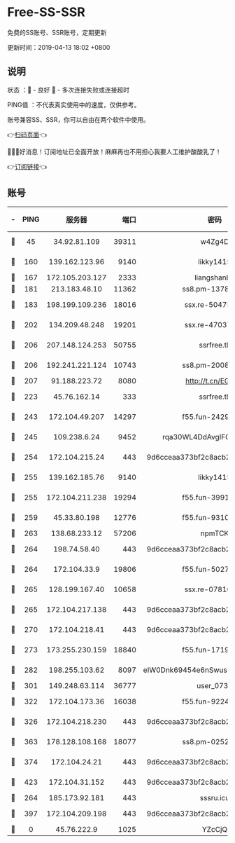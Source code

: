 # Free-SS-SSR

免费的SS账号、SSR账号，定期更新

更新时间：2019-04-13 18:02 +0800

## 说明

状态     ：🙂 - 良好 🙁 - 多次连接失败或连接超时

PING值   ：不代表真实使用中的速度，仅供参考。

账号兼容SS、SSR，你可以自由在两个软件中使用。

👉[扫码页面](https://liesauer.github.io/Free-SS-SSR/)👈

🎉🎉🎉好消息！订阅地址已全面开放！麻麻再也不用担心我要人工维护酸酸乳了！

👉[订阅链接](https://www.liesauer.net/yogurt/subscribe?ACCESS_TOKEN=DAYxR3mMaZAsaqUb)👈

## 账号

|-|PING|服务器|端口|密码|加密方式|区域|
|:----:|:----:|:-----:|-----:|:----:|:----:|:----:|
|🙂|45|34.92.81.109|39311|w4Zg4D|chacha20-ietf|US|
|🙂|160|139.162.123.96|9140|likky1415|aes-256-cfb|JP|
|🙂|167|172.105.203.127|2333|liangshanbo|chacha20|JP|
|🙂|181|213.183.48.10|11362|ss8.pm-13781696|rc4-md5|RU|
|🙂|183|198.199.109.236|18016|ssx.re-50475816|aes-256-cfb|US|
|🙂|202|134.209.48.248|19201|ssx.re-47037445|aes-256-cfb|US|
|🙂|206|207.148.124.253|50755|ssrfree.tk|aes-256-cfb|SG|
|🙂|206|192.241.221.124|10743|ss8.pm-20087644|aes-256-cfb|US|
|🙂|207|91.188.223.72|8080|http://t.cn/EGJIyrl|rc4-md5|RU|
|🙂|223|45.76.162.14|333|ssrfree.tk|aes-256-cfb|SG|
|🙂|243|172.104.49.207|14297|f55.fun-24293624|aes-256-cfb|SG|
|🙂|245|109.238.6.24|9452|rqa30WL4DdAvgIFG6Fs3znzTa|aes-256-cfb|FR|
|🙂|254|172.104.215.24|443|9d6cceaa373bf2c8acb22e60b6a58be6|aes-256-cfb|US|
|🙂|255|139.162.185.76|9140|likky1415|aes-256-cfb|DE|
|🙂|255|172.104.211.238|19294|f55.fun-39915155|aes-256-cfb|US|
|🙂|259|45.33.80.198|12776|f55.fun-93107872|aes-256-cfb|US|
|🙂|263|138.68.233.12|57206|npmTCK|rc4-md5|US|
|🙂|264|198.74.58.40|443|9d6cceaa373bf2c8acb22e60b6a58be6|aes-256-cfb|US|
|🙂|264|172.104.33.9|19806|f55.fun-50279923|aes-256-cfb|SG|
|🙂|265|128.199.167.40|10658|ssx.re-07816101|aes-256-cfb|SG|
|🙂|265|172.104.217.138|443|9d6cceaa373bf2c8acb22e60b6a58be6|aes-256-cfb|US|
|🙂|270|172.104.218.41|443|9d6cceaa373bf2c8acb22e60b6a58be6|aes-256-cfb|US|
|🙂|273|173.255.230.159|18840|f55.fun-17191367|aes-256-cfb|US|
|🙂|282|198.255.103.62|8097|eIW0Dnk69454e6nSwuspv9DmS201tQ0D|aes-256-cfb|US|
|🙂|301|149.248.63.114|36777|user_0731|chacha20|CA|
|🙂|322|172.104.173.36|16038|f55.fun-92247819|aes-256-cfb|SG|
|🙂|326|172.104.218.230|443|9d6cceaa373bf2c8acb22e60b6a58be6|aes-256-cfb|US|
|🙂|363|178.128.108.168|18077|ss8.pm-02520646|aes-256-cfb|SG|
|🙂|374|172.104.24.21|443|9d6cceaa373bf2c8acb22e60b6a58be6|aes-256-cfb|US|
|🙂|423|172.104.31.152|443|9d6cceaa373bf2c8acb22e60b6a58be6|aes-256-cfb|US|
|🙂|264|185.173.92.181|443|sssru.icu|rc4-md5|RU|
|🙂|397|172.104.209.198|443|9d6cceaa373bf2c8acb22e60b6a58be6|aes-256-cfb|US|
|🙁|0|45.76.222.9|1025|YZcCjQ|rc4-md5|JP|
